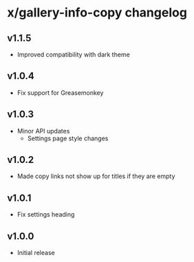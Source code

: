 # x/gallery-info-copy changelog

## v1.1.5
* Improved compatibility with dark theme

## v1.0.4
* Fix support for Greasemonkey

## v1.0.3
* Minor API updates
  * Settings page style changes

## v1.0.2
* Made copy links not show up for titles if they are empty

## v1.0.1
* Fix settings heading

## v1.0.0
* Initial release
